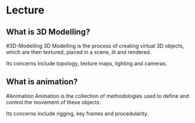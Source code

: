 # Lecture
## What is 3D Modelling?
#3D-Modelling
3D Modelling is the process of creating virtual 3D objects, which are then textured, placed in a scene, lit and rendered. 

Its concerns include topology, texture maps, lighting and cameras.

## What is animation?
#Animation
Animation is the collection of methodologies used to define and control the movement of these objects.

Its concerns include rigging, key frames and procedularity.

